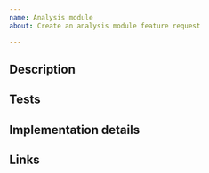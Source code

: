 ```yaml
---
name: Analysis module
about: Create an analysis module feature request

---
```


<!-- Please remove any of the optional sections if they are not applicable. -->

## Description

<!-- Add a description of an vulnerability that should be
detected by a Mythril analysis module. -->

## Tests

<!-- This section is optional.

Suggest how to test the feature, if it is not obvious. This might
require certain Solidity source, bytecode, or a Truffle project. You
can also provide links to existing code. -->

## Implementation details

<!-- This section is optional.

If you have thoughts about how to implement the analysis, add
this here. -->

## Links

<!-- This section is optional.

Add links describing the issue or pointing to resources that can help
in implementing the analysis.

Thanks for helping! -->
